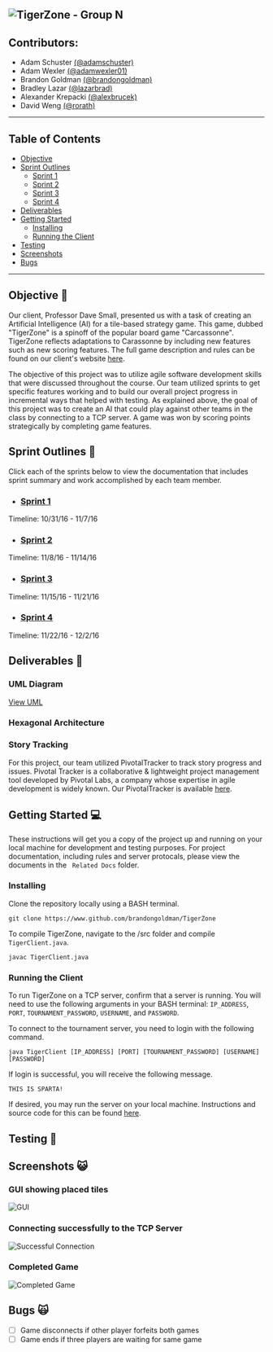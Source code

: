 ![TigerZone - Group N](https://github.com/brandongoldman/TigerZone/blob/master/stylesheets/tigerzone.JPG)
---

## Contributors:
* Adam Schuster [(@adamschuster)](https://github.com/adamschuster)
* Adam Wexler [(@adamwexler01)](https://github.com/adamwexler01)
* Brandon Goldman [(@brandongoldman)](https://github.com/brandongoldman)
* Bradley Lazar [(@lazarbrad)](https://github.com/lazarbrad)
* Alexander Krepacki [(@alexbrucek)](https://github.com/alexbrucek)
* David Weng [(@rorath)](https://github.com/rorath)

---

## Table of Contents

* [Objective](#objective)
* [Sprint Outlines](#sprint-outlines)
  * [Sprint 1](#sprint-1)
  * [Sprint 2](#sprint-2)
  * [Sprint 3](#sprint-3)
  * [Sprint 4](#sprint-4)
* [Deliverables](#deliverables)
* [Getting Started](#getting-started)
  * [Installing](#installing)
  * [Running the Client](#running-the-client)
* [Testing](#testing)
* [Screenshots](#screenshots)
* [Bugs](#bugs)

--- 

## Objective :muscle:
Our client, Professor Dave Small, presented us with a task of creating an Artificial Intelligence (AI) for a tile-based strategy game. This game, dubbed "TigerZone" is a spinoff of the popular board game "Carcassonne". TigerZone reflects adaptations to Carassonne by including new features such as new scoring features. The full game description and rules can be found on our client's website [here](http://www.cise.ufl.edu/~dts/cen3031/TigerZone%20v2.2.pdf).

The objective of this project was to utilize agile software development skills that were discussed throughout the course. Our team utilized sprints to get specific features working and to build our overall project progress in incremental ways that helped with testing. As explained above, the goal of this project was to create an AI that could play against other teams in the class by connecting to a TCP server. A game was won by scoring points strategically by completing game features.


## Sprint Outlines :runner:
Click each of the sprints below to view the documentation that includes sprint summary and work accomplished by each team member.


* ### [Sprint 1](https://drive.google.com/open?id=0B1yJp_1wTi1bSWQ0eVh5SE5pUFU) 
Timeline: 10/31/16 - 11/7/16


* ### [Sprint 2]() 
Timeline: 11/8/16 - 11/14/16


* ### [Sprint 3]() 
Timeline: 11/15/16 - 11/21/16


* ### [Sprint 4]() 
Timeline: 11/22/16 - 12/2/16


## Deliverables :email:

### UML Diagram
[View UML](https://github.com/brandongoldman/TigerZone/blob/master/stylesheets/UML.png)

### Hexagonal Architecture

### Story Tracking
For this project, our team utilized PivotalTracker to track story progress and issues. Pivotal Tracker is a collaborative & lightweight project management tool developed by Pivotal Labs, a company whose expertise in agile development is widely known. Our PivotalTracker is available [here](https://www.pivotaltracker.com/n/projects/1914531).

## Getting Started :computer:
These instructions will get you a copy of the project up and running on your local machine for development and testing purposes. For project documentation, including rules and server protocals, please view the documents in the ``` Related Docs``` folder.

### Installing

Clone the repository locally using a BASH terminal.

```
git clone https://www.github.com/brandongoldman/TigerZone
```

To compile TigerZone, navigate to the /src folder and compile ```TigerClient.java```.

```
javac TigerClient.java
```

### Running the Client

To run TigerZone on a TCP server, confirm that a server is running. You will need to use the following arguments in your BASH terminal: ```IP_ADDRESS```, ```PORT```, ```TOURNAMENT_PASSWORD```, ```USERNAME```, and ```PASSWORD```.

To connect to the tournament server, you need to login with the following command.

```
java TigerClient [IP_ADDRESS] [PORT] [TOURNAMENT_PASSWORD] [USERNAME] [PASSWORD]
```

If login is successful, you will receive the following message.

```
THIS IS SPARTA!
```

If desired, you may run the server on your local machine. Instructions and source code for this can be found [here](https://github.com/chausen/TigerZoneServer).

## Testing :pray:

## Screenshots :smiley_cat:

### GUI showing placed tiles
  ![GUI](https://github.com/brandongoldman/TigerZone/blob/master/stylesheets/GUI.png)

### Connecting successfully to the TCP Server
  ![Successful Connection](https://github.com/brandongoldman/TigerZone/blob/master/stylesheets/successful_connect.png)

### Completed Game
  ![Completed Game](https://github.com/brandongoldman/TigerZone/blob/master/stylesheets/completed_game.png)

## Bugs :scream_cat:
- [ ] Game disconnects if other player forfeits both games
- [ ] Game ends if three players are waiting for same game
